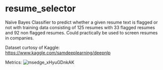 # resume_selector
Naïve Bayes Classifier to predict whether a given resume text is flagged or not with training data consisting of 125 resumes with 33 flagged resumes and 92 non flagged resumes. Could practically be used to screen resumes in companies.

Dataset curtosy of Kaggle: https://www.kaggle.com/samdeeplearning/deepnlp

Metrics:
![msedge_xHyuGDnkAK](https://user-images.githubusercontent.com/100326225/208979694-619864b3-5497-410c-b578-eabb5a0be6a1.png)
